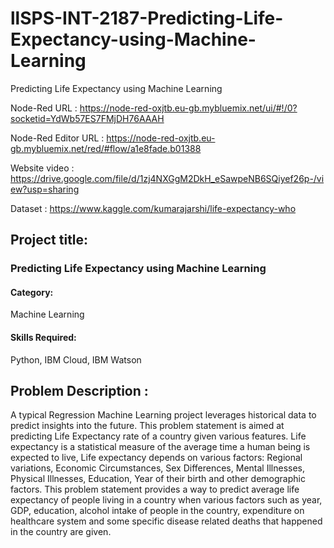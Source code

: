 # llSPS-INT-2187-Predicting-Life-Expectancy-using-Machine-Learning
Predicting Life Expectancy using Machine Learning

Node-Red URL : https://node-red-oxjtb.eu-gb.mybluemix.net/ui/#!/0?socketid=YdWb57ES7FMjDH76AAAH

Node-Red Editor URL : https://node-red-oxjtb.eu-gb.mybluemix.net/red/#flow/a1e8fade.b01388

Website video : https://drive.google.com/file/d/1zj4NXGgM2DkH_eSawpeNB6SQiyef26p-/view?usp=sharing

Dataset : https://www.kaggle.com/kumarajarshi/life-expectancy-who

## Project title: 
### Predicting Life Expectancy using Machine Learning
#### Category: 
Machine Learning
#### Skills Required:
Python, IBM Cloud, IBM Watson

## Problem Description :
A typical Regression Machine Learning project leverages historical data to predict insights into the future. This problem statement is aimed at predicting Life Expectancy rate of a country given various features.
Life expectancy is a statistical measure of the average time a human being is expected to live, Life expectancy depends on various factors: Regional variations, Economic Circumstances, Sex Differences, Mental Illnesses, Physical Illnesses, Education, Year of their birth and other demographic factors. This problem statement provides a way to predict average life expectancy of people living in a country when various factors such as year, GDP, education, alcohol intake of people in the country, expenditure on healthcare system and some specific disease related deaths that happened in the country are given.
